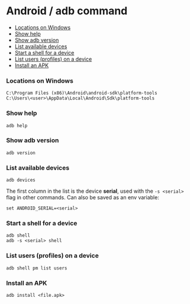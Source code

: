 # Android / adb command

- [Locations on Windows](#locations-on-windows)
- [Show help](#shop-help)
- [Show adb version](#shop-adb-version)
- [List available devices](#list-available-devices)
- [Start a shell for a device](#start-a-shell-for-a-device)
- [List users (profiles) on a device](#list-users-profiles-on-a-device)
- [Install an APK](#install-an-apk)

### Locations on Windows
```
C:\Program Files (x86)\Android\android-sdk\platform-tools
C:\Users\<user>\AppData\Local\Android\Sdk\platform-tools
```

### Show help
```
adb help
```

### Show adb version
```
adb version
```

### List available devices
```
adb devices
```

The first column in the list is the device **serial**, used with the `-s <serial>` flag in other commands. Can also be saved as an env variable:

```
set ANDROID_SERIAL=<serial>
```

### Start a shell for a device
```
adb shell
adb -s <serial> shell
```

### List users (profiles) on a device
```
adb shell pm list users
```

### Install an APK
```
adb install <file.apk>
```
